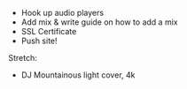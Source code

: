 - Hook up audio players
- Add mix & write guide on how to add a mix
- SSL Certificate
- Push site!

Stretch:
- DJ Mountainous light cover, 4k